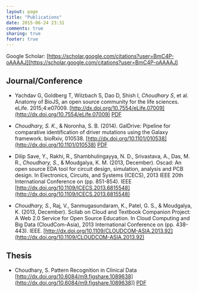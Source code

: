 ```yaml
---
layout: page
title: "Publications"
date: 2015-06-24 23:31
comments: true
sharing: true
footer: true
---
```


Google Scholar: [https://scholar.google.com/citations?user=BmC4P-oAAAAJ](https://scholar.google.com/citations?user=BmC4P-oAAAAJ)

## Journal/Conference

- Yachdav G, Goldberg T, Wilzbach S, Dao D, Shish I, _Choudhary S_, et al. Anatomy of BioJS, an open source community for the life sciences. eLife. 2015;4:e07009.
[http://dx.doi.org/10.7554/eLife.07009](http://dx.doi.org/10.7554/eLife.07009) [PDF](http://www.ncbi.nlm.nih.gov/pmc/articles/PMC4495654/pdf/elife07009.pdf)

- _Choudhary, S. K._, & Noronha, S. B. (2014). GalDrive: Pipeline for comparative identification of driver mutations using the Galaxy framework. bioRxiv, 010538.
  [http://dx.doi.org/10.1101/010538](http://dx.doi.org/10.1101/010538) [PDF](http://www-scf.usc.edu/~skchoudh/files/galdrive.pdf)

- Dilip Save, Y., Rakhi, R., Shambhulingayya, N. D., Srivastava, A., Das, M. R., _Choudhary, S._, & Moudgalya, K. M. (2013, December). Oscad: An open source EDA tool for circuit design, simulation, analysis and PCB design. In Electronics, Circuits, and Systems (ICECS), 2013 IEEE 20th International Conference on (pp. 851-854). IEEE
  [http://dx.doi.org/10.1109/ICECS.2013.6815548](http://dx.doi.org/10.1109/ICECS.2013.6815548)

- _Choudhary, S._, Raj, V., Sanmugasundaram, K., Patel, G. S., & Moudgalya, K. (2013, December). Scilab on Cloud and Textbook Companion Project: A Web 2.0 Service for Open Source Education. In Cloud Computing and Big Data (CloudCom-Asia), 2013 International Conference on (pp. 438-443). IEEE.
  [http://dx.doi.org/10.1109/CLOUDCOM-ASIA.2013.92](http://dx.doi.org/10.1109/CLOUDCOM-ASIA.2013.92)



## Thesis

- Choudhary, S. Pattern Recognition in Clinical Data
  [http://dx.doi.org/10.6084/m9.figshare.1089638](http://dx.doi.org/10.6084/m9.figshare.1089638]) [PDF](http://www-scf.usc.edu/~skchoudh/files/thesis.pdf)





